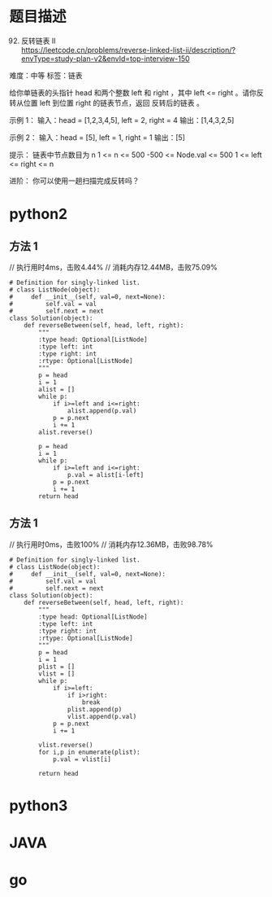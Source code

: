 # 题目描述

92. 反转链表 II  
https://leetcode.cn/problems/reverse-linked-list-ii/description/?envType=study-plan-v2&envId=top-interview-150  

难度：中等
标签：链表

给你单链表的头指针 head 和两个整数 left 和 right ，其中 left <= right 。请你反转从位置 left 到位置 right 的链表节点，返回 反转后的链表 。

示例 1：
输入：head = [1,2,3,4,5], left = 2, right = 4
输出：[1,4,3,2,5]

示例 2：
输入：head = [5], left = 1, right = 1
输出：[5]

提示：
链表中节点数目为 n
1 <= n <= 500
-500 <= Node.val <= 500
1 <= left <= right <= n

进阶： 你可以使用一趟扫描完成反转吗？

# python2

## 方法 1
// 执行用时4ms，击败4.44%
// 消耗内存12.44MB，击败75.09%
```
# Definition for singly-linked list.
# class ListNode(object):
#     def __init__(self, val=0, next=None):
#         self.val = val
#         self.next = next
class Solution(object):
    def reverseBetween(self, head, left, right):
        """
        :type head: Optional[ListNode]
        :type left: int
        :type right: int
        :rtype: Optional[ListNode]
        """
        p = head
        i = 1
        alist = []
        while p:
            if i>=left and i<=right:
                alist.append(p.val)
            p = p.next
            i += 1
        alist.reverse()
        
        p = head
        i = 1
        while p:
            if i>=left and i<=right:
                p.val = alist[i-left]
            p = p.next
            i += 1
        return head
```

## 方法 1
// 执行用时0ms，击败100%
// 消耗内存12.36MB，击败98.78%
```
# Definition for singly-linked list.
# class ListNode(object):
#     def __init__(self, val=0, next=None):
#         self.val = val
#         self.next = next
class Solution(object):
    def reverseBetween(self, head, left, right):
        """
        :type head: Optional[ListNode]
        :type left: int
        :type right: int
        :rtype: Optional[ListNode]
        """
        p = head
        i = 1
        plist = []
        vlist = []
        while p:
            if i>=left:
                if i>right:
                    break
                plist.append(p)
                vlist.append(p.val)
            p = p.next
            i += 1
        
        vlist.reverse()
        for i,p in enumerate(plist):
            p.val = vlist[i]
        
        return head
```

# python3 

# JAVA

# go
